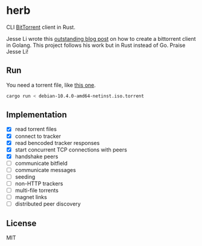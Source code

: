 # herb

CLI [BitTorrent](https://www.bittorrent.org/beps/bep_0003.html) client in Rust.

Jesse Li wrote this [outstanding blog post](https://blog.jse.li/posts/torrent/) on how to create a bittorrent client in Golang.
This project follows his work but in Rust instead of Go. Praise Jesse Li!

## Run

You need a torrent file, like [this one](https://cdimage.debian.org/debian-cd/current/amd64/bt-cd/debian-10.4.0-amd64-netinst.iso.torrent).

```sh
cargo run < debian-10.4.0-amd64-netinst.iso.torrent
```

## Implementation

* [x] read torrent files
* [x] connect to tracker
* [x] read bencoded tracker responses
* [x] start concurrent TCP connections with peers
* [x] handshake peers
* [ ] communicate bitfield
* [ ] communicate messages
* [ ] seeding
* [ ] non-HTTP trackers
* [ ] multi-file torrents
* [ ] magnet links
* [ ] distributed peer discovery

## License

MIT
